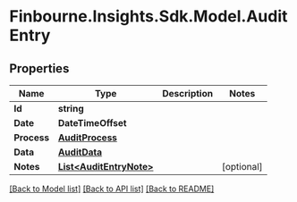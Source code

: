 # Finbourne.Insights.Sdk.Model.AuditEntry

## Properties

Name | Type | Description | Notes
------------ | ------------- | ------------- | -------------
**Id** | **string** |  | 
**Date** | **DateTimeOffset** |  | 
**Process** | [**AuditProcess**](AuditProcess.md) |  | 
**Data** | [**AuditData**](AuditData.md) |  | 
**Notes** | [**List&lt;AuditEntryNote&gt;**](AuditEntryNote.md) |  | [optional] 

[[Back to Model list]](../README.md#documentation-for-models) [[Back to API list]](../README.md#documentation-for-api-endpoints) [[Back to README]](../README.md)

